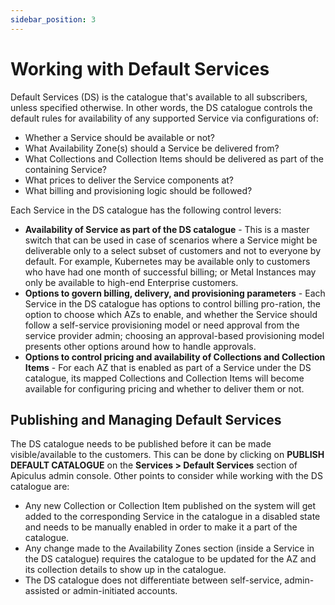 ```yaml
---
sidebar_position: 3
---
```

# Working with Default Services

Default Services (DS) is the catalogue that's available to all subscribers, unless specified otherwise. In other words, the DS catalogue controls the default rules for availability of any supported Service via configurations of:

- Whether a Service should be available or not?
- What Availability Zone(s) should a Service be delivered from?
- What Collections and Collection Items should be delivered as part of the containing Service?
- What prices to deliver the Service components at?
- What billing and provisioning logic should be followed?

Each Service in the DS catalogue has the following control levers:

- **Availability of Service as part of the DS catalogue** - This is a master switch that can be used in case of scenarios where a Service might be deliverable only to a select subset of customers and not to everyone by default. For example, Kubernetes may be available only to customers who have had one month of successful billing; or Metal Instances may only be available to high-end Enterprise customers.
- **Options to govern billing, delivery, and provisioning parameters** - Each Service in the DS catalogue has options to control billing pro-ration, the option to choose which AZs to enable, and whether the Service should follow a self-service provisioning model or need approval from the service provider admin; choosing an approval-based provisioning model presents other options around how to handle approvals.
- **Options to control pricing and availability of Collections and Collection Items** - For each AZ that is enabled as part of a Service under the DS catalogue, its mapped Collections and Collection Items will become available for configuring pricing and whether to deliver them or not.

## Publishing and Managing Default Services

The DS catalogue needs to be published before it can be made visible/available to the customers. This can be done by clicking on **PUBLISH DEFAULT CATALOGUE** on the **Services > Default Services** section of Apiculus admin console. Other points to consider while working with the DS catalogue are:

- Any new Collection or Collection Item published on the system will get added to the corresponding Service in the catalogue in a disabled state and needs to be manually enabled in order to make it a part of the catalogue.
- Any change made to the Availability Zones section (inside a Service in the DS catalogue) requires the catalogue to be updated for the AZ and its collection details to show up in the catalogue.
- The DS catalogue does not differentiate between self-service, admin-assisted or admin-initiated accounts.




